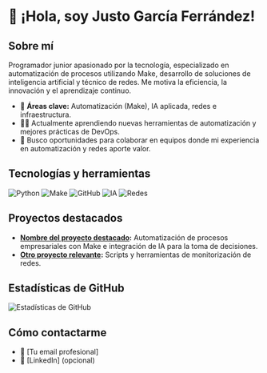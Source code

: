 # 👋 ¡Hola, soy Justo García Ferrández!

## Sobre mí
Programador junior apasionado por la tecnología, especializado en automatización de procesos utilizando Make, desarrollo de soluciones de inteligencia artificial y técnico de redes. Me motiva la eficiencia, la innovación y el aprendizaje continuo.

- 🎯 **Áreas clave:** Automatización (Make), IA aplicada, redes e infraestructura.
- 👨‍💻 Actualmente aprendiendo nuevas herramientas de automatización y mejores prácticas de DevOps.
- 🔗 Busco oportunidades para colaborar en equipos donde mi experiencia en automatización y redes aporte valor.

## Tecnologías y herramientas
![Python](https://img.shields.io/badge/-Python-333333?style=flat&logo=python)
![Make](https://img.shields.io/badge/-Make-333333?style=flat)
![GitHub](https://img.shields.io/badge/-GitHub-333333?style=flat&logo=github)
![IA](https://img.shields.io/badge/-IA-333333?style=flat)
![Redes](https://img.shields.io/badge/-Networking-333333?style=flat)
<!-- Añade más tecnologías y badges relevantes -->

## Proyectos destacados
- **[Nombre del proyecto destacado](URL):** Automatización de procesos empresariales con Make e integración de IA para la toma de decisiones.
- **[Otro proyecto relevante](URL):** Scripts y herramientas de monitorización de redes.

## Estadísticas de GitHub
![Estadísticas de GitHub](https://github-readme-stats.vercel.app/api?username=TU_USUARIO)
<!-- Sustituye TU_USUARIO por tu usuario real de GitHub -->

## Cómo contactarme
- 📧 [Tu email profesional]
- 💼 [LinkedIn] (opcional)

